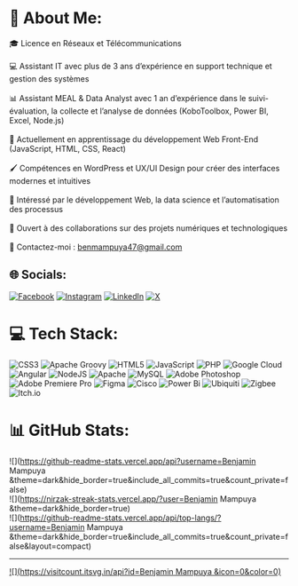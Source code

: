 # 💫 About Me:
🎓 Licence en Réseaux et Télécommunications<br><br>💻 Assistant IT avec plus de 3 ans d’expérience en support technique et gestion des systèmes<br><br>📊 Assistant MEAL & Data Analyst avec 1 an d’expérience dans le suivi-évaluation, la collecte et l’analyse de données (KoboToolbox, Power BI, Excel, Node.js)<br><br>🌱 Actuellement en apprentissage du développement Web Front-End (JavaScript, HTML, CSS, React)<br><br>🖌️ Compétences en WordPress et UX/UI Design pour créer des interfaces modernes et intuitives<br><br>👀 Intéressé par le développement Web, la data science et l’automatisation des processus<br><br>💞️ Ouvert à des collaborations sur des projets numériques et technologiques<br><br>📧 Contactez-moi : benmampuya47@gmail.com


## 🌐 Socials:
[![Facebook](https://img.shields.io/badge/Facebook-%231877F2.svg?logo=Facebook&logoColor=white)](https://facebook.com/https://www.facebook.com/share/1EJQAL9nPU/) [![Instagram](https://img.shields.io/badge/Instagram-%23E4405F.svg?logo=Instagram&logoColor=white)](https://instagram.com/https://www.instagram.com/benpulukutu?igsh=cGZzeW03a3EwMDJ0) [![LinkedIn](https://img.shields.io/badge/LinkedIn-%230077B5.svg?logo=linkedin&logoColor=white)](https://linkedin.com/in/https://www.linkedin.com/in/ben-mampuya?utm_source=share&utm_campaign=share_via&utm_content=profile&utm_medium=android_app) [![X](https://img.shields.io/badge/X-black.svg?logo=X&logoColor=white)](https://x.com/https://x.com/benmampuya247?t=J5R155ZmJPoQV7DbH7iCWg&s=03) 

# 💻 Tech Stack:
![CSS3](https://img.shields.io/badge/css3-%231572B6.svg?style=for-the-badge&logo=css3&logoColor=white) ![Apache Groovy](https://img.shields.io/badge/Apache%20Groovy-4298B8.svg?style=for-the-badge&logo=Apache+Groovy&logoColor=white) ![HTML5](https://img.shields.io/badge/html5-%23E34F26.svg?style=for-the-badge&logo=html5&logoColor=white) ![JavaScript](https://img.shields.io/badge/javascript-%23323330.svg?style=for-the-badge&logo=javascript&logoColor=%23F7DF1E) ![PHP](https://img.shields.io/badge/php-%23777BB4.svg?style=for-the-badge&logo=php&logoColor=white) ![Google Cloud](https://img.shields.io/badge/GoogleCloud-%234285F4.svg?style=for-the-badge&logo=google-cloud&logoColor=white) ![Angular](https://img.shields.io/badge/angular-%23DD0031.svg?style=for-the-badge&logo=angular&logoColor=white) ![NodeJS](https://img.shields.io/badge/node.js-6DA55F?style=for-the-badge&logo=node.js&logoColor=white) ![Apache](https://img.shields.io/badge/apache-%23D42029.svg?style=for-the-badge&logo=apache&logoColor=white) ![MySQL](https://img.shields.io/badge/mysql-4479A1.svg?style=for-the-badge&logo=mysql&logoColor=white) ![Adobe Photoshop](https://img.shields.io/badge/adobe%20photoshop-%2331A8FF.svg?style=for-the-badge&logo=adobe%20photoshop&logoColor=white) ![Adobe Premiere Pro](https://img.shields.io/badge/Adobe%20Premiere%20Pro-9999FF.svg?style=for-the-badge&logo=Adobe%20Premiere%20Pro&logoColor=white) ![Figma](https://img.shields.io/badge/figma-%23F24E1E.svg?style=for-the-badge&logo=figma&logoColor=white) ![Cisco](https://img.shields.io/badge/cisco-%23049fd9.svg?style=for-the-badge&logo=cisco&logoColor=black) ![Power Bi](https://img.shields.io/badge/power_bi-F2C811?style=for-the-badge&logo=powerbi&logoColor=black) ![Ubiquiti](https://img.shields.io/badge/ubiquiti-%230559C9.svg?style=for-the-badge&logo=ubiquiti&logoColor=white) ![Zigbee](https://img.shields.io/badge/zigbee-%23EB0443.svg?style=for-the-badge&logo=zigbee&logoColor=white) ![Itch.io](https://img.shields.io/badge/Itch-%23FF0B34.svg?style=for-the-badge&logo=Itch.io&logoColor=white)
# 📊 GitHub Stats:
![](https://github-readme-stats.vercel.app/api?username=Benjamin Mampuya &theme=dark&hide_border=true&include_all_commits=true&count_private=false)<br/>
![](https://nirzak-streak-stats.vercel.app/?user=Benjamin Mampuya &theme=dark&hide_border=true)<br/>
![](https://github-readme-stats.vercel.app/api/top-langs/?username=Benjamin Mampuya &theme=dark&hide_border=true&include_all_commits=true&count_private=false&layout=compact)

---
[![](https://visitcount.itsvg.in/api?id=Benjamin Mampuya &icon=0&color=0)](https://visitcount.itsvg.in)

<!-- Proudly created with GPRM ( https://gprm.itsvg.in ) -->
